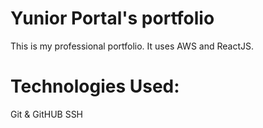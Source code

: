 # Yunior Portal's portfolio

This is my professional portfolio. It uses AWS and ReactJS.

# Technologies Used:

Git & GitHUB
SSH
